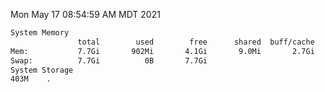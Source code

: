 Mon May 17 08:54:59 AM MDT 2021
```bash
System Memory
               total        used        free      shared  buff/cache   available
Mem:           7.7Gi       902Mi       4.1Gi       9.0Mi       2.7Gi       6.5Gi
Swap:          7.7Gi          0B       7.7Gi
System Storage
403M	.
```
```bash
